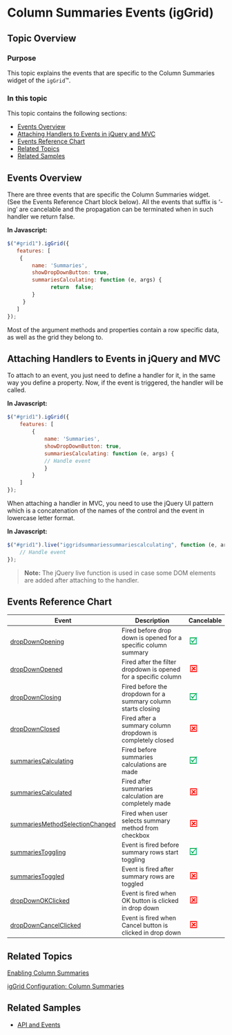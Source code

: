 ﻿<!--
|metadata|
{
    "fileName": "iggrid-column-summaries-events",
    "controlName": "igGrid",
    "tags": ["API","Grids","Summaries"]
}
|metadata|
-->

# Column Summaries Events (igGrid)

## Topic Overview

### Purpose

This topic explains the events that are specific to the Column Summaries widget of the `igGrid`™.

### In this topic

This topic contains the following sections:

-   [Events Overview](#overview)
-   [Attaching Handlers to Events in jQuery and MVC](#attach-handlers)
-   [Events Reference Chart](#reference-chart)
-   [Related Topics](#topics)
-   [Related Samples](#samples)

## <a id="overview"></a> Events Overview 

There are three events that are specific the Column Summaries widget. (See the Events Reference Chart block below). All the events that suffix is ‘-ing’ are cancelable and the propagation can be terminated when in such handler we return false.

**In Javascript:**

```js
$("#grid1").igGrid({
   features: [
    {
        name: 'Summaries',
        showDropDownButton: true,
        summariesCalculating: function (e, args) {
              return  false;
        }
     }
   ]
});
```

Most of the argument methods and properties contain a row specific data, as well as the grid they belong to.

## <a id="attach-handlers"></a> Attaching Handlers to Events in jQuery and MVC 

To attach to an event, you just need to define a handler for it, in the same way you define a property. Now, if the event is triggered, the handler will be called.

**In Javascript:**

```js
$("#grid1").igGrid({
    features: [
        {
            name: 'Summaries',
            showDropDownButton: true,
            summariesCalculating: function (e, args) {
            // Handle event  
            }
        }
    ]
});
```

When attaching a handler in MVC, you need to use the jQuery UI pattern which is a concatenation of the names of the control and the event in lowercase letter format.

**In Javascript:**

```js
$("#grid1").live("iggridsummariessummariescalculating", function (e, args) {
	// Handle event  
});
```

> **Note:**
> The jQuery live function is used in case some DOM elements are added after attaching to the handler.

## <a id="reference-chart"></a> Events Reference Chart 

Event | Description | Cancelable
---|---|---
[dropDownOpening](%%jQueryApiUrl%%/ui.iggridsummaries#events:dropDownOpening) | Fired before drop down is opened for a specific column summary | ![](../../../../../images/images/positive.png)
[dropDownOpened](%%jQueryApiUrl%%/ui.iggridsummaries#events:dropDownOpened) | Fired after the filter dropdown is opened for a specific column | ![](../../../../../images/images/negative.png)
[dropDownClosing](%%jQueryApiUrl%%/ui.iggridsummaries#events:dropDownClosing) | Fired before the dropdown for a summary column starts closing | ![](../../../../../images/images/positive.png)
[dropDownClosed](%%jQueryApiUrl%%/ui.iggridsummaries#events:dropDownClosed) | Fired after a summary column dropdown is completely closed | ![](../../../../../images/images/negative.png)
[summariesCalculating](%%jQueryApiUrl%%/ui.iggridsummaries#events:summariesCalculating) | Fired before summaries calculations are made | ![](../../../../../images/images/positive.png)
[summariesCalculated](%%jQueryApiUrl%%/ui.iggridsummaries#events:summariesCalculated) | Fired after summaries calculation are completely made | ![](../../../../../images/images/negative.png)
[summariesMethodSelectionChanged](%%jQueryApiUrl%%/ui.iggridsummaries#events:summariesMethodSelectionChanged) | Fired when user selects summary method from checkbox | ![](../../../../../images/images/negative.png)
[summariesToggling](%%jQueryApiUrl%%/ui.iggridsummaries#events:summariesToggling) | Event is fired before summary rows start toggling | ![](../../../../../images/images/positive.png)
[summariesToggled](%%jQueryApiUrl%%/ui.iggridsummaries#events:summariesToggled) | Event is fired after summary rows are toggled | ![](../../../../../images/images/negative.png)
[dropDownOKClicked](%%jQueryApiUrl%%/ui.iggridsummaries#events:dropDownOKClicked) | Event is fired when OK button is clicked in drop down | ![](../../../../../images/images/negative.png)
[dropDownCancelClicked](%%jQueryApiUrl%%/ui.iggridsummaries#events:dropDownCancelClicked) | Event is fired when Cancel button is clicked in drop down | ![](../../../../../images/images/negative.png)


## <a id="topics"></a> Related Topics 

[Enabling Column Summaries](igGrid-Enabling--Column-Summaries.html)

[igGrid Configuration: Column Summaries](igGrid-Configuring-Column-Summaries.html)

## <a id="samples"></a> Related Samples 

-   [API and Events](%%SamplesUrl%%/grid/grid-api-events)

 

 


